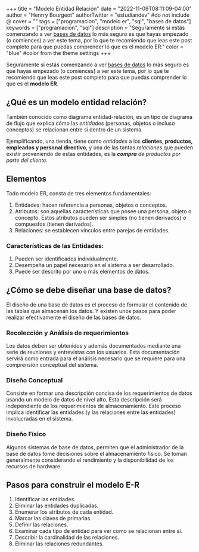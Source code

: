 +++
title = "Modelo Entidad Relación"
date = "2022-11-09T08:11:09-04:00"
author = "Henrry Bourgeot"
authorTwitter = "estudiandev" #do not include @
cover = ""
tags = ["programacion", "modelo er", "sql", "bases de datos"]
keywords = ["programacion", "sql"]
description = "Seguramente si estás comenzando a ver [bases de datos](/introduccion-a-las-bases-de-datos) lo más seguro es que hayas empezado (o comiences) a ver este tema, por lo que te recomiendo que leas este post completo para que puedas comprender lo que es el modelo ER."
color = "blue" #color from the theme settings
+++

Seguramente si estás comenzando a ver [bases de datos](/introduccion-a-las-bases-de-datos) lo más seguro es que hayas empezado (o comiences) a ver este tema, por lo que te recomiendo que leas este post completo para que puedas comprender lo que es el **modelo ER**.

## ¿Qué es un modelo entidad relación?

También conocido como diagrama entidad-relación, es un tipo de diagrama de flujo que explica cómo las _entidades_ (personas, objetos o incluso conceptos) se relacionan entre sí dentro de un sistema.

Ejemplificando, una tienda, tiene como _entidades_ a los **clientes, productos, empleados y personal directivo**, y una de las tantas _relaciones_ que pueden existir proveniendo de estas entidades, es la _**compra** de productos por parte del cliente_.

## Elementos

Todo modelo ER, consta de tres elementos fundamentales:

1. Entidades: hacen referencia a personas, objetos o conceptos.
2. Atributos: son aquellas características que posee una persona, objeto o concepto. Estos atributos pueden ser simples (no tienen derivados) o compuestos (tienen derivados).
3. Relaciones: se establecen vínculos entre parejas de entidades.

### Características de las Entidades:

1. Pueden ser identificados individualmente.
2. Desempeña un papel necesario en el sistema a ser desarrollado.
3. Puede ser descrito por uno o más elementos de datos.

## ¿Cómo se debe diseñar una base de datos?

El diseño de una base de datos es el proceso de formular el contenido de las tablas que almacenan los datos. Y existen unos pasos para poder realizar efectivamente el diseño de las bases de datos.

### Recolección y Análisis de requerimientos

Los datos deben ser obtenidos y además documentados mediante una serie de reuniones y entrevistas con los usuarios. Esta documentación servirá como entrada para el análisis necesario que se requiere para una comprensión conceptual del sistema.

### Diseño Conceptual

Consiste en formar una descripción concisa de los requerimientos de datos usando un modelo de datos de nivel alto. Esta descripción será independiente de los requerimientos de almacenamiento. Este proceso implica identificar las entidades (y las relaciones entre las entidades) involucradas en el sistema.

### Diseño Físico

Algunos sistemas de base de datos, permiten que el administrador de la base de datos tome decisiones sobre el almacenamiento físico. Se toman generalmente considerando el rendimiento y la disponibilidad de los recursos de hardware.

## Pasos para construir el modelo E-R

1. Identificar las entidades.
2. Eliminar las entidades duplicadas.
3. Enumerar los atributos de cada entidad.
4. Marcar las claves de primarias.
5. Definir las relaciones.
6. Examinar cada tipo de entidad para ver como se relacionan entre sí.
7. Describir la cardinalidad de las relaciones.
8. Eliminar las relaciones redundantes.

